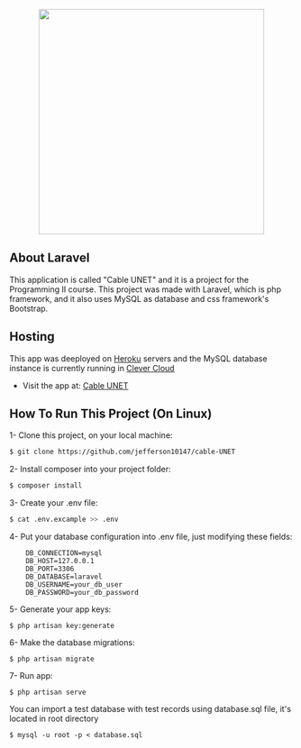 <p align="center"><a href="https://laravel.com" target="_blank"><img src="https://raw.githubusercontent.com/laravel/art/master/logo-lockup/5%20SVG/2%20CMYK/1%20Full%20Color/laravel-logolockup-cmyk-red.svg" width="400"></a></p>

## About Laravel

This application is called "Cable UNET" and it is a project for the Programming II course. This project was made with
Laravel, which is php framework, and it also uses MySQL as database and css framework's Bootstrap. 

## Hosting

This app was deeployed on [Heroku](https://www.heroku.com/) servers and the MySQL database instance is currently running in [Clever Cloud](https://www.clever-cloud.com)

* Visit the app at: [Cable UNET](http://cable-unet.herokuapp.com/)

## How To Run This Project (On Linux)

1- Clone this project, on your local machine:
```bash
$ git clone https://github.com/jefferson10147/cable-UNET
```

2- Install composer into your project folder:
```bash
$ composer install 
```

3- Create your .env file:
```bash
$ cat .env.excample >> .env

```

4- Put your database configuration into .env file, just modifying these fields:
```
    DB_CONNECTION=mysql
    DB_HOST=127.0.0.1
    DB_PORT=3306
    DB_DATABASE=laravel
    DB_USERNAME=your_db_user
    DB_PASSWORD=your_db_password
```

5- Generate your app keys:
```
$ php artisan key:generate
```

6- Make the database migrations:
```
$ php artisan migrate
```

7- Run app:
```
$ php artisan serve
```

You can import a test database with test records using database.sql file, it's located in root directory
```
$ mysql -u root -p < database.sql
```
